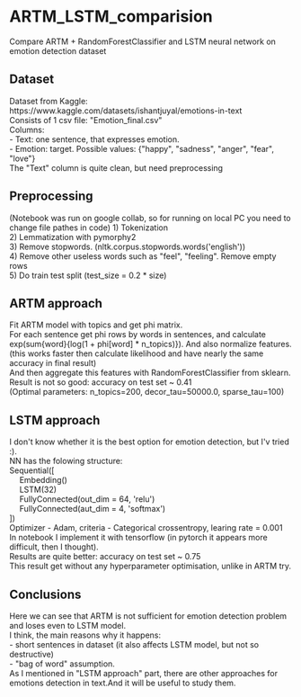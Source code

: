 <h1> ARTM_LSTM_comparision </h1>
Compare ARTM + RandomForestClassifier and LSTM neural network on emotion detection dataset

<h2> Dataset </h2>
Dataset from Kaggle: <br>
https://www.kaggle.com/datasets/ishantjuyal/emotions-in-text <br>
Consists of 1 csv file: "Emotion_final.csv" <br>
Columns: <br>
- Text: one sentence, that expresses emotion. <br>
- Emotion: target. Possible values: {"happy", "sadness", "anger", "fear", "love"} <br>
The "Text" column is quite clean, but need preprocessing <br>
<h2> Preprocessing </h2>
(Notebook was run on google collab, so for running on local PC you need to change file pathes in code)
1) Tokenization <br>
2) Lemmatization with pymorphy2 <br>
3) Remove stopwords. (nltk.corpus.stopwords.words('english')) <br>
4) Remove other useless words such as "feel", "feeling". Remove empty rows <br>
5) Do train test split (test_size = 0.2 * size) <br>
<h2> ARTM approach </h2>
Fit ARTM model with <n_topics> topics and get phi matrix. <br>
For each sentence get phi rows by words in sentences, and calculate exp(sum{word}{log(1 + phi[word] * n_topics)}). And also normalize features.<br>
(this works faster then calculate likelihood and have nearly the same accuracy in final result) <br>
And then aggregate this <n_topics> features with RandomForestClassifier from sklearn. <br>
Result is not so good: accuracy on test set ~ 0.41 <br>
(Optimal parameters: n_topics=200, decor_tau=50000.0, sparse_tau=100)<br>
<h2> LSTM approach</h2>
I don't know whether it is the best option for emotion detection, but I'v tried :). <br>
NN has the folowing structure: <br>
Sequential([ <br>
&emsp;  Embedding()<br>
&emsp;  LSTM(32)<br>
&emsp;  FullyConnected(out_dim = 64, 'relu')<br>
&emsp;  FullyConnected(aut_dim = 4, 'softmax')<br>
]) <br>
Optimizer - Adam, criteria - Categorical crossentropy, learing rate = 0.001 <br>
In notebook I implement it with tensorflow (in pytorch it appears more difficult, then I thought). <br>
Results are quite better: accuracy on test set ~ 0.75 <br>
This result get without any hyperparameter optimisation, unlike in ARTM try. <br>
<h2>Conclusions</h2>
Here we can see that ARTM is not sufficient for emotion detection problem and loses even to LSTM model. <br>
I think, the main reasons why it happens:<br> 
- short sentences in dataset (it also affects LSTM model, but not so destructive)<br>
- "bag of word" assumption. <br>
As I mentioned in "LSTM approach" part, there are other approaches for emotions detection in text.And it will be useful to study them.
